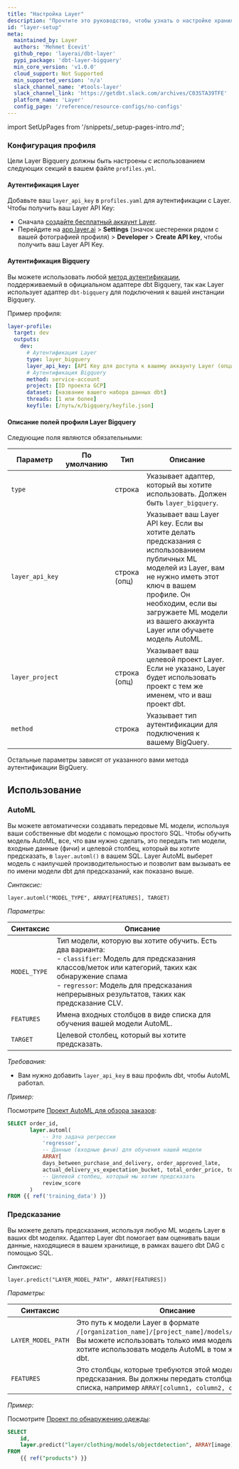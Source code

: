 ```yaml
---
title: "Настройка Layer"
description: "Прочтите это руководство, чтобы узнать о настройке хранилища Layer в dbt."
id: "layer-setup"
meta:
  maintained_by: Layer
  authors: 'Mehmet Ecevit'
  github_repo: 'layerai/dbt-layer'
  pypi_package: 'dbt-layer-bigquery'
  min_core_version: 'v1.0.0'
  cloud_support: Not Supported
  min_supported_version: 'n/a'
  slack_channel_name: '#tools-layer'
  slack_channel_link: 'https://getdbt.slack.com/archives/C03STA39TFE'
  platform_name: 'Layer'
  config_page: '/reference/resource-configs/no-configs'
---
```


import SetUpPages from '/snippets/_setup-pages-intro.md';

<SetUpPages meta={frontMatter.meta} />

### Конфигурация профиля

Цели Layer Bigquery должны быть настроены с использованием следующих секций в вашем файле `profiles.yml`.

#### Аутентификация Layer
Добавьте ваш `layer_api_key` в `profiles.yaml` для аутентификации с Layer. Чтобы получить ваш Layer API Key:
- Сначала [создайте бесплатный аккаунт Layer](https://app.layer.ai/login?returnTo=%2Fgetting-started).
- Перейдите на [app.layer.ai](https://app.layer.ai) > **Settings** (значок шестеренки рядом с вашей фотографией профиля) > **Developer** > **Create API key**, чтобы получить ваш Layer API Key.

#### Аутентификация Bigquery
Вы можете использовать любой [метод аутентификации](https://docs.getdbt.com/reference/warehouse-profiles/bigquery-setup), поддерживаемый в официальном адаптере dbt Bigquery, так как Layer использует адаптер `dbt-bigquery` для подключения к вашей инстанции Bigquery.

Пример профиля:

<File name='profiles.yml'>

```yaml
layer-profile:
  target: dev
  outputs:
    dev:
      # Аутентификация Layer
      type: layer_bigquery
      layer_api_key: [API Key для доступа к вашему аккаунту Layer (опционально)]
      # Аутентификация Bigquery
      method: service-account
      project: [ID проекта GCP]
      dataset: [название вашего набора данных dbt]
      threads: [1 или более]
      keyfile: [/путь/к/bigquery/keyfile.json]
```

</File>

#### Описание полей профиля Layer Bigquery

Следующие поля являются обязательными:

Параметр               | По умолчанию | Тип         | Описание
----------------------- | ----------- |--------------| ---
`type`                  |             | строка       | Указывает адаптер, который вы хотите использовать. Должен быть `layer_bigquery`.
`layer_api_key`         |             | строка (опц) | Указывает ваш Layer API key. Если вы хотите делать предсказания с использованием публичных ML моделей из Layer, вам не нужно иметь этот ключ в вашем профиле. Он необходим, если вы загружаете ML модели из вашего аккаунта Layer или обучаете модель AutoML.
`layer_project`         |             | строка (опц) | Указывает ваш целевой проект Layer. Если не указано, Layer будет использовать проект с тем же именем, что и ваш проект dbt.
`method`              |             | строка       | Указывает тип аутентификации для подключения к вашему BigQuery.

Остальные параметры зависят от указанного вами метода аутентификации BigQuery.

## Использование

### AutoML

Вы можете автоматически создавать передовые ML модели, используя ваши собственные dbt модели с помощью простого SQL. Чтобы обучить модель AutoML, все, что вам нужно сделать, это передать тип модели, входные данные (фичи) и целевой столбец, который вы хотите предсказать, в `layer.automl()` в вашем SQL. Layer AutoML выберет модель с наилучшей производительностью и позволит вам вызывать ее по имени модели dbt для предсказаний, как показано выше.

_Синтаксис:_
```
layer.automl("MODEL_TYPE", ARRAY[FEATURES], TARGET)
```

_Параметры:_

| Синтаксис    | Описание                                                                                                                                                                                                                                 |
| --------- |---------------------------------------------------------------------------------------------------------------------------------------------------------------------------------------------------------------------------------------------|
| `MODEL_TYPE`    | Тип модели, которую вы хотите обучить. Есть два варианта: <br/> - `classifier`: Модель для предсказания классов/меток или категорий, таких как обнаружение спама<br/>- `regressor`: Модель для предсказания непрерывных результатов, таких как предсказание CLV. |
| `FEATURES`    | Имена входных столбцов в виде списка для обучения вашей модели AutoML.                                                                                                                                                                                    |
| `TARGET`    | Целевой столбец, который вы хотите предсказать.                                                                                                                                                                                                     |

_Требования:_
- Вам нужно добавить `layer_api_key` в ваш профиль dbt, чтобы AutoML работал.

_Пример:_

Посмотрите [Проект AutoML для обзора заказов](https://github.com/layerai/dbt-layer/tree/mecevit/update-docs/examples/order_review_prediction):

```sql
SELECT order_id,
       layer.automl(
           -- Это задача регрессии
           'regressor',
           -- Данные (входные фичи) для обучения нашей модели
           ARRAY[
           days_between_purchase_and_delivery, order_approved_late,
           actual_delivery_vs_expectation_bucket, total_order_price, total_order_freight, is_multiItems_order,seller_shipped_late],
           -- Целевой столбец, который мы хотим предсказать
           review_score
       )
FROM {{ ref('training_data') }}
```

### Предсказание

Вы можете делать предсказания, используя любую ML модель Layer в ваших dbt моделях. Адаптер Layer dbt помогает вам оценивать ваши данные, находящиеся в вашем хранилище, в рамках вашего dbt DAG с помощью SQL.

_Синтаксис:_
```
layer.predict("LAYER_MODEL_PATH", ARRAY[FEATURES])
```

_Параметры:_

| Синтаксис    | Описание                                                                                                                                                                                        |
| --------- |----------------------------------------------------------------------------------------------------------------------------------------------------------------------------------------------------|
| `LAYER_MODEL_PATH`      | Это путь к модели Layer в формате `/[organization_name]/[project_name]/models/[model_name]`. Вы можете использовать только имя модели, если хотите использовать модель AutoML в том же проекте dbt. |
| `FEATURES` | Это столбцы, которые требуются этой модели для предсказания. Вы должны передать столбцы в виде списка, например `ARRAY[column1, column2, column3]`.                                                |

_Пример:_

Посмотрите [Проект по обнаружению одежды](https://github.com/layerai/dbt-layer/tree/mecevit/update-docs/examples/cloth_detector):

```sql
SELECT
    id,
    layer.predict("layer/clothing/models/objectdetection", ARRAY[image])
FROM
    {{ ref("products") }}
```